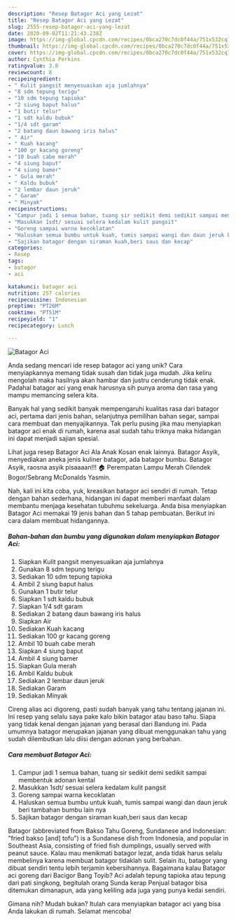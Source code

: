 ```yaml
---
description: "Resep Batagor Aci yang Lezat"
title: "Resep Batagor Aci yang Lezat"
slug: 2555-resep-batagor-aci-yang-lezat
date: 2020-09-02T11:21:43.238Z
image: https://img-global.cpcdn.com/recipes/0bca270c7dc0f44a/751x532cq70/batagor-aci-foto-resep-utama.jpg
thumbnail: https://img-global.cpcdn.com/recipes/0bca270c7dc0f44a/751x532cq70/batagor-aci-foto-resep-utama.jpg
cover: https://img-global.cpcdn.com/recipes/0bca270c7dc0f44a/751x532cq70/batagor-aci-foto-resep-utama.jpg
author: Cynthia Perkins
ratingvalue: 3.8
reviewcount: 8
recipeingredient:
- " Kulit pangsit menyesuaikan aja jumlahnya"
- "8 sdm tepung terigu"
- "10 sdm tepung tapioka"
- "2 siung baput halus"
- "1 butir telur"
- "1 sdt kaldu bubuk"
- "1/4 sdt garam"
- "2 batang daun bawang iris halus"
- " Air"
- " Kuah kacang"
- "100 gr kacang goreng"
- "10 buah cabe merah"
- "4 siung baput"
- "4 siung bamer"
- " Gula merah"
- " Kaldu bubuk"
- "2 lembar daun jeruk"
- " Garam"
- " Minyak"
recipeinstructions:
- "Campur jadi 1 semua bahan, tuang sir sedikit demi sedikit sampai membentuk adonan kental"
- "Masukkan 1sdt/ sesuai selera kedalam kulit pangsit"
- "Goreng sampai warna kecoklatan"
- "Haluskan semua bumbu untuk kuah, tumis sampai wangi dan daun jeruk beri tambahan bumbu lain nya"
- "Sajikan batagor dengan siraman kuah,beri saus dan kecap"
categories:
- Resep
tags:
- batagor
- aci

katakunci: batagor aci 
nutrition: 257 calories
recipecuisine: Indonesian
preptime: "PT26M"
cooktime: "PT51M"
recipeyield: "1"
recipecategory: Lunch

---
```



![Batagor Aci](https://img-global.cpcdn.com/recipes/0bca270c7dc0f44a/751x532cq70/batagor-aci-foto-resep-utama.jpg)

Anda sedang mencari ide resep batagor aci yang unik? Cara menyiapkannya memang tidak susah dan tidak juga mudah. Jika keliru mengolah maka hasilnya akan hambar dan justru cenderung tidak enak. Padahal batagor aci yang enak harusnya sih punya aroma dan rasa yang mampu memancing selera kita.

Banyak hal yang sedikit banyak mempengaruhi kualitas rasa dari batagor aci, pertama dari jenis bahan, selanjutnya pemilihan bahan segar, sampai cara membuat dan menyajikannya. Tak perlu pusing jika mau menyiapkan batagor aci enak di rumah, karena asal sudah tahu triknya maka hidangan ini dapat menjadi sajian spesial.

Lihat juga resep Batagor Aci Ala Anak Kosan enak lainnya. Batagor Asyik, menyediakan aneka jenis kuliner batagor, ada batagor bumbu. Batagor Asyik, raosna asyik pisaaaan!!! 🏠 Perempatan Lampu Merah Cilendek Bogor/Sebrang McDonalds Yasmin.


Nah, kali ini kita coba, yuk, kreasikan batagor aci sendiri di rumah. Tetap dengan bahan sederhana, hidangan ini dapat memberi manfaat dalam membantu menjaga kesehatan tubuhmu sekeluarga. Anda bisa menyiapkan Batagor Aci memakai 19 jenis bahan dan 5 tahap pembuatan. Berikut ini cara dalam membuat hidangannya.

<!--inarticleads1-->

##### Bahan-bahan dan bumbu yang digunakan dalam menyiapkan Batagor Aci:

1. Siapkan  Kulit pangsit menyesuaikan aja jumlahnya
1. Gunakan 8 sdm tepung terigu
1. Sediakan 10 sdm tepung tapioka
1. Ambil 2 siung baput halus
1. Gunakan 1 butir telur
1. Siapkan 1 sdt kaldu bubuk
1. Siapkan 1/4 sdt garam
1. Sediakan 2 batang daun bawang iris halus
1. Siapkan  Air
1. Sediakan  Kuah kacang
1. Sediakan 100 gr kacang goreng
1. Ambil 10 buah cabe merah
1. Siapkan 4 siung baput
1. Ambil 4 siung bamer
1. Siapkan  Gula merah
1. Ambil  Kaldu bubuk
1. Sediakan 2 lembar daun jeruk
1. Sediakan  Garam
1. Sediakan  Minyak


Cireng alias aci digoreng, pasti sudah banyak yang tahu tentang jajanan ini. Ini resep yang selalu saya pake kalo bikin batagor atau baso tahu. Siapa yang tidak kenal dengan jajanan yang berasal dari Bandung ini. Pada umumnya batagor merupakan jajanan yang dibuat menggunakan tahu yang sudah dilembutkan lalu diisi dengan adonan yang berbahan. 

<!--inarticleads2-->

##### Cara membuat Batagor Aci:

1. Campur jadi 1 semua bahan, tuang sir sedikit demi sedikit sampai membentuk adonan kental
1. Masukkan 1sdt/ sesuai selera kedalam kulit pangsit
1. Goreng sampai warna kecoklatan
1. Haluskan semua bumbu untuk kuah, tumis sampai wangi dan daun jeruk beri tambahan bumbu lain nya
1. Sajikan batagor dengan siraman kuah,beri saus dan kecap


Batagor (abbreviated from Bakso Tahu Goreng, Sundanese and Indonesian: &#34;fried bakso [and] tofu&#34;) is a Sundanese dish from Indonesia, and popular in Southeast Asia, consisting of fried fish dumplings, usually served with peanut sauce. Kalau mau menikmati batagor lezat, anda tidak harus selalu membelinya karena membuat batagor tidaklah sulit. Selain itu, batagor yang dibuat sendiri tentu lebih terjamin kebersihannya. Bagaimana kalau Batagor aci goreng dari Bacigor Bang Toyib? Aci adalah tepung tapioka atau tepung dari pati singkong, begitulah orang Sunda kerap Penjual batagor bisa ditemukan dimanapun, ada yang keliling ada juga yang punya kedai sendiri. 

Gimana nih? Mudah bukan? Itulah cara menyiapkan batagor aci yang bisa Anda lakukan di rumah. Selamat mencoba!
